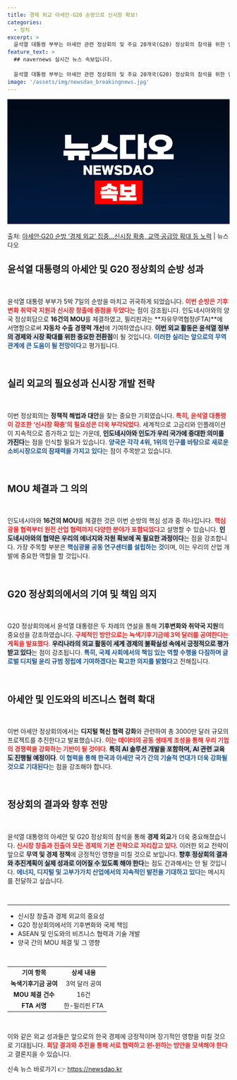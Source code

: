 ```yaml
---
title: 경제 외교 아세안·G20 순방으로 신시장 확보!
categories:
  - 정치
excerpt: >
  윤석열 대통령 부부는 아세안 관련 정상회의 및 주요 20개국(G20) 정상회의 참석을 위한 인도네시아와 인도…
feature_text: >
  ## navernews 실시간 뉴스 속보입니다.

  윤석열 대통령 부부는 아세안 관련 정상회의 및 주요 20개국(G20) 정상회의 참석을 위한 인도네시아와 인도…
image: '/assets/img/newsdao_breakingnews.jpg'
---
```


![뉴스다오 속보](/assets/img/newsdao_breakingnews.jpg)

<p>출처: <a href="https://newsdao.kr/1894" rel="dofollow">아세안·G20 순방 ‘경제 외교’ 집중…신시장 확충, 교역·공급망 확대 등 노력</a> | 뉴스다오</p>

<h2 data-ke-size="size26">윤석열 대통령의 아세안 및 G20 정상회의 순방 성과</h2>

<p data-ke-size="size16">&nbsp;</p>

윤석열 대통령 부부가 5박 7일의 순방을 마치고 귀국하게 되었습니다. <b><span style="color: #ee2323;">이번 순방은 기후변화 취약국 지원과 신시장 창출에 중점을 두었다</span></b>는 점이 강조됩니다. 인도네시아와의 양국 정상회담으로 **16건의 MOU**를 체결하였고, 필리핀과는 **자유무역협정(FTA)**에 서명함으로써 **자동차 수출 경쟁력 개선**에 기여하였습니다. <b><span style="background-color: #21538527;">이번 외교 활동은 윤석열 정부의 경제와 시장 확대를 위한 중요한 전환점</span></b>이 될 것입니다. <b><span style="color: #1a5490;">이러한 실리는 앞으로의 무역 관계에 큰 도움이 될 전망이다</span></b>고 평가됩니다.

<p data-ke-size="size16">&nbsp;</p>

<h2 data-ke-size="size26">실리 외교의 필요성과 신시장 개발 전략</h2>

<p data-ke-size="size16">&nbsp;</p>

이번 정상회의는 **정책적 해법과 대안**을 찾는 중요한 기회였습니다. <b><span style="color: #ee2323;">특히, 윤석열 대통령이 강조한 ‘신시장 확충’의 필요성은 더욱 부각되었다</span></b>. 세계적으로 고금리와 인플레이션이 지속적으로 증가하고 있는 가운데, <b><span style="background-color: #21538527;">인도네시아와 인도가 우리 국가에 중대한 의미를 가진다</span></b>는 점을 인식할 필요가 있습니다. <b><span style="color: #1a5490;">양국은 각각 4위, 1위의 인구를 바탕으로 새로운 소비시장으로의 잠재력을 가지고 있다</span></b>는 점이 주목받고 있습니다.

<p data-ke-size="size16">&nbsp;</p>

<h2 data-ke-size="size26">MOU 체결과 그 의의</h2>

<p data-ke-size="size16">&nbsp;</p>

인도네시아와 **16건의 MOU**를 체결한 것은 이번 순방의 핵심 성과 중 하나입니다. <b><span style="color: #ee2323;">핵심광물 협력부터 원전 산업 협력까지 다양한 분야가 포함되었다</span></b>고 설명할 수 있습니다. <b><span style="background-color: #21538527;">인도네시아와의 협약은 우리의 에너지와 자원 확보에 꼭 필요한 과정이다</span></b>는 점을 강조합니다. 가장 주목할 부분은 <b><span style="color: #1a5490;">핵심광물 공동 연구센터를 설립하는 것</span></b>이며, 이는 우리의 산업 개발에 중요한 역할을 할 것입니다.

<p data-ke-size="size16">&nbsp;</p>

<h2 data-ke-size="size26">G20 정상회의에서의 기여 및 책임 의지</h2>

<p data-ke-size="size16">&nbsp;</p>

G20 정상회의에서 윤석열 대통령은 두 차례의 연설을 통해 **기후변화와 취약국 지원**의 중요성을 강조하였습니다. <b><span style="color: #ee2323;">구체적인 방안으로는 녹색기후기금에 3억 달러를 공여한다는 계획을 발표했다</span></b>. <b><span style="background-color: #21538527;">우리나라의 외교 활동이 세계 경제의 불확실성 속에서 긍정적으로 평가받고 있다</span></b>는 점이 강조됩니다. <b><span style="color: #1a5490;">특히, 국제 사회에서의 책임 있는 역할 수행을 다짐하며 글로벌 디지털 윤리 규범 정립에 기여하겠다는 확고한 의지를 밝혔다</span></b>고 전해집니다.

<p data-ke-size="size16">&nbsp;</p>

<h2 data-ke-size="size26">아세안 및 인도와의 비즈니스 협력 확대</h2>

<p data-ke-size="size16">&nbsp;</p>

이번 아세안 정상회의에서는 **디지털 혁신 협력 강화**와 관련하여 총 3000만 달러 규모의 프로젝트를 추진한다고 발표했습니다. <b><span style="color: #ee2323;">이는 데이터의 공동 생태계 조성을 통해 우리 기업의 경쟁력을 강화하는 기반이 될 것이다</span></b>. <b><span style="background-color: #21538527;">특히 AI 솔루션 개발을 포함하며, AI 관련 교육도 진행될 예정이다</span></b>. <b><span style="color: #1a5490;">이 협력을 통해 한국과 아세안 국가 간의 기술적 연대가 더욱 강화될 것으로 기대된다</span></b>는 점을 강조해야 합니다.

<p data-ke-size="size16">&nbsp;</p>

<h2 data-ke-size="size26">정상회의 결과와 향후 전망</h2>

<p data-ke-size="size16">&nbsp;</p>

윤석열 대통령의 아세안 및 G20 정상회의 참석을 통해 **경제 외교**가 더욱 중요해졌습니다. <b><span style="color: #ee2323;">신시장 창출과 진출이 모든 경제의 기본 전략으로 자리잡고 있다</span></b>. 이러한 외교 전략이 앞으로 **무역 및 경제 정책**에 긍정적인 영향을 미칠 것으로 보입니다. <b><span style="background-color: #21538527;">향후 정상회의 결과와 추진계획이 실제 성과로 이어질 수 있도록 해야 한다</span></b>는 점도 간과해서는 안 될 것입니다. <b><span style="color: #1a5490;">에너지, 디지털 및 고부가가치 산업에서의 지속적인 발전을 기대하고 있다</span></b>는 메시지를 전달하고 싶습니다.

<p data-ke-size="size16">&nbsp;</p>

<hr>

<ul>
  <li>신시장 창출과 경제 외교의 중요성</li>
  <li>G20 정상회의에서의 기후변화와 국제 책임</li>
  <li>ASEAN 및 인도와의 비즈니스 협력과 기술 개발</li>
  <li>양국 간의 MOU 체결 및 그 영향</li>
</ul>

<p data-ke-size="size16">&nbsp;</p>

<table style="width: 100%; border-spacing: 0;">
  <tr>
    <td style="text-align: center; height: 17px;"><b>기여 항목</b></td>
    <td style="text-align: center; height: 17px;"><b>상세 내용</b></td>
  </tr>
  <tr>
    <td style="text-align: center; height: 17px;"><b>녹색기후기금 공여</b></td>
    <td style="text-align: center; height: 17px;">3억 달러 공여</td>
  </tr>
  <tr>
    <td style="text-align: center; height: 17px;"><b>MOU 체결 건수</b></td>
    <td style="text-align: center; height: 17px;">16건</td>
  </tr>
  <tr>
    <td style="text-align: center; height: 17px;"><b>FTA 서명</b></td>
    <td style="text-align: center; height: 17px;">한-필리핀 FTA</td>
  </tr>
</table>

<p data-ke-size="size16">&nbsp;</p>

이와 같은 외교 성과들은 앞으로의 한국 경제에 긍정적이며 장기적인 영향을 미칠 것으로 기대됩니다. <b><span style="color: #ee2323;">회담 결과와 추진을 통해 서로 협력하고 윈-윈하는 방안을 모색해야 한다</span></b>고 결론지을 수 있습니다. 

신속 뉴스 바로가기 👉 <a href="https://newsdao.kr" rel="dofollow">https://newsdao.kr</a>


